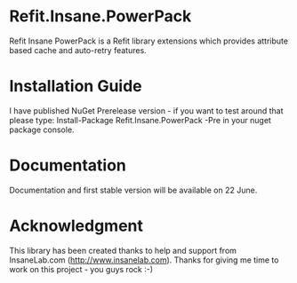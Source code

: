 # Refit.Insane.PowerPack
Refit Insane PowerPack is a Refit library extensions which provides attribute based cache and auto-retry features.

# Installation Guide
I have published NuGet Prerelease version - if you want to test around that please type:
Install-Package Refit.Insane.PowerPack -Pre 
in your nuget package console.

# Documentation
Documentation and first stable version will be available on 22 June.

# Acknowledgment
This library has been created thanks to help and support from InsaneLab.com (http://www.insanelab.com). Thanks for giving me time to work on this project - you guys rock :-)

